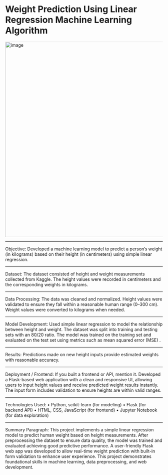 # Weight Prediction Using Linear Regression Machine Learning Algorithm
<img width="952" height="623" alt="image" src="https://github.com/user-attachments/assets/0ce4299a-00a8-48ff-989d-56a682d3ce31" />

________________________________________
Objective:
Developed a machine learning model to predict a person’s weight (in kilograms) based on their height (in centimeters) using simple linear regression.
________________________________________
Dataset:
The dataset consisted of height and weight measurements collected from Kaggle. The height values were recorded in centimeters and the corresponding weights in kilograms.
________________________________________
Data Processing:
The data was cleaned and normalized. Height values were validated to ensure they fall within a reasonable human range (0–300 cm). Weight values were converted to kilograms when needed.
________________________________________
Model Development:
Used simple linear regression to model the relationship between height and weight. The dataset was split into training and testing sets with an 80/20 ratio. The model was trained on the training set and evaluated on the test set using metrics such as mean squared error (MSE) .
________________________________________
Results:
Predictions made on new height inputs provide estimated weights with reasonable accuracy.
________________________________________
Deployment / Frontend:
If you built a frontend or API, mention it.
Developed a Flask-based web application with a clean and responsive UI, allowing users to input height values and receive predicted weight results instantly. The input form includes validation to ensure heights are within valid ranges.
________________________________________
Technologies Used:
•	Python, scikit-learn (for modeling)
•	Flask (for backend API)
•	HTML, CSS, JavaScript (for frontend)
•	Jupyter Notebook (for data exploration)
________________________________________
Summary Paragraph:
This project implements a simple linear regression model to predict human weight based on height measurements. After preprocessing the dataset to ensure data quality, the model was trained and evaluated achieving good predictive performance. A user-friendly Flask web app was developed to allow real-time weight prediction with built-in form validation to enhance user experience. This project demonstrates foundational skills in machine learning, data preprocessing, and web development.
